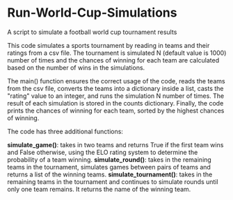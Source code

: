 # Run-World-Cup-Simulations
A script to simulate a football world cup tournament results

This code simulates a sports tournament by reading in teams and their ratings from a csv file. The tournament is simulated N (default value is 1000) number of times and the chances of winning for each team are calculated based on the number of wins in the simulations.

The main() function ensures the correct usage of the code, reads the teams from the csv file, converts the teams into a dictionary inside a list, casts the "rating" value to an integer, and runs the simulation N number of times. The result of each simulation is stored in the counts dictionary. Finally, the code prints the chances of winning for each team, sorted by the highest chances of winning.

The code has three additional functions:

**simulate_game()**: takes in two teams and returns True if the first team wins and False otherwise, using the ELO rating system to determine the probability of a team winning.
**simulate_round()**: takes in the remaining teams in the tournament, simulates games between pairs of teams and returns a list of the winning teams.
**simulate_tournament()**: takes in the remaining teams in the tournament and continues to simulate rounds until only one team remains. It returns the name of the winning team.
